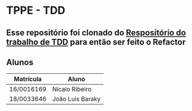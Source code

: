 # TPPE - TDD  
## Esse repositório foi clonado do [Respositório do trabalho de TDD](https://github.com/nicaloribeiro/tppe-trabalho-tdd) para então ser feito o Refactor

## Alunos

|Matrícula | Aluno |
| -- | -- |
| 16/0016169  |  Nícalo Ribeiro |
| 18/0033646  |  João Luis Baraky |
